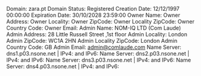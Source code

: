 Domain: zara.pt
Domain Status: Registered
Creation Date: 12/12/1997 00:00:00
Expiration Date: 30/10/2028 23:59:00
Owner Name: 
Owner Address: 
Owner Locality: 
Owner ZipCode: 
Owner Locality ZipCode: 
Owner Country Code: 
Owner Email: 
Admin Name: NOM-IQ LTD (Com Laude)
Admin Address: 28 Little Russell Street ,1st floor
Admin Locality: London
Admin ZipCode: WC1A 2HN
Admin Locality ZipCode: London
Admin Country Code: GB
Admin Email: admin@comlaude.com
Name Server: dns1.p03.nsone.net | IPv4:  and IPv6: 
Name Server: dns2.p03.nsone.net | IPv4:  and IPv6: 
Name Server: dns3.p03.nsone.net | IPv4:  and IPv6: 
Name Server: dns4.p03.nsone.net | IPv4:  and IPv6: 
